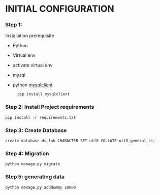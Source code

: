 INITIAL CONFIGURATION
=====================
### Step 1:
Installation prerequisite
- Python
- Virtual env
- activate virtual env
- mysql
- python [mysqlclient](https://pypi.org/project/mysqlclient/)

        pip install mysqlclient

### Step 2: Install Project requirements

    pip install -r requirements.txt

### Step 3: Create Database

    create database ds_lab CHARACTER SET utf8 COLLATE utf8_general_ci;

### Step 4: Migration

    python manage.py migrate

### Step 5: generating data

    python manage.py adddummy 10000